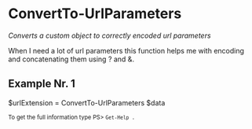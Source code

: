 # ConvertTo-UrlParameters

*Converts a custom object to correctly encoded url parameters*

When I need a lot of url parameters this function helps me
with encoding and concatenating them using ? and &.

## Example Nr. 1
$urlExtension = ConvertTo-UrlParameters $data


<small>To get the full information type PS> `Get-Help .`</small>
